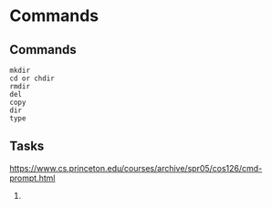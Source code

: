 # Commands

## Commands
```console
mkdir
cd or chdir
rmdir
del
copy
dir
type

```

## Tasks

https://www.cs.princeton.edu/courses/archive/spr05/cos126/cmd-prompt.html

1. 
